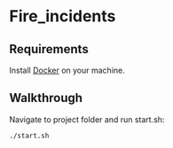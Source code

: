 # Fire_incidents

## Requirements

Install [Docker](https://docs.docker.com/engine/install/) on your machine.

## Walkthrough

Navigate to project folder and run start.sh:
```
./start.sh
```
